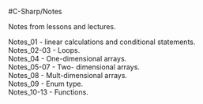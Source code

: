 #C-Sharp/Notes

Notes from lessons and lectures.  
  
Notes_01    - linear calculations and conditional statements.  
Notes_02-03 - Loops.  
Notes_04    - One-dimensional arrays.  
Notes_05-07 - Two- dimensional arrays.  
Notes_08	- Mult-dimensional arrays.  
Notes_09	- Enum type.  
Notes_10-13	- Functions.  
